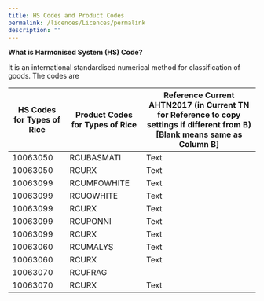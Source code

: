 ```yaml
---
title: HS Codes and Product Codes
permalink: /licences/Licences/permalink
description: ""
---
```



**What is Harmonised System (HS) Code?**

It is an international standardised numerical method for classification of goods. The codes are 


| HS Codes for Types of Rice | Product Codes for Types of Rice | Reference Current AHTN2017 (in Current TN for Reference to copy settings if different from B) \[Blank means same as Column B\] |
| -------- | -------- | -------- |
|10063050|RCUBASMATI| Text     |
|10063050|RCURX| Text     |
|10063099|RCUMFOWHITE| Text     |
|10063099|RCUOWHITE| Text     |
|10063099|RCURX| Text     |
|10063099|RCUPONNI| Text     |
|10063099|RCURX| Text     |
|10063060|RCUMALYS| Text     |
|10063060|RCURX| Text     |
|10063070|RCUFRAG||
|10063070|RCURX| Text     |